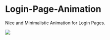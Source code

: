 # Login-Page-Animation
Nice and Minimalistic Animation for Login Pages.

![](https://i.imgur.com/3Y02sCP.png)